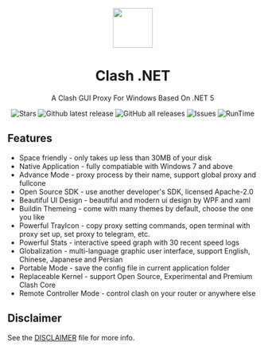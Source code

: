 <p align="center">
    <img src="https://i.loli.net/2021/05/03/TP8A1BnZjUfQmqE.png" align="center" height="80"/>
</p>

<div align="center">
  
# Clash .NET

A Clash GUI Proxy For Windows Based On .NET 5

![Stars](https://img.shields.io/github/stars/ClashDotNetFramework/ClashDotNetFramework?color=red&style=flat-square)
![Github latest release](https://img.shields.io/github/downloads/ClashDotNetFramework/ClashDotNetFramework/latest/total?style=flat-square)
![GitHub all releases](https://img.shields.io/github/downloads/ClashDotNetFramework/ClashDotNetFramework/total?style=flat-square)
![Issues](https://img.shields.io/static/v1?label=feedback&message=issues&color=pink&style=flat-square)
![RunTime](https://img.shields.io/static/v1?label=runtime&message=.NET%205&color=yellow&style=flat-square)

</div>

## Features
- Space friendly - only takes up less than 30MB of your disk
- Native Application - fully compatiable with Windows 7 and above
- Advance Mode - proxy process by their name, support global proxy and fullcone
- Open Source SDK - use another developer's SDK, licensed Apache-2.0
- Beautiful UI Design - beautiful and modern ui design by WPF and xaml
- Buildin Themeing - come with many themes by default, choose the one you like
- Powerful TrayIcon - copy proxy setting commands, open terminal with proxy set up, set proxy to telegram, etc.
- Powerful Stats - interactive speed graph with 30 recent speed logs
- Globalization - multi-language graphic user interface, support English, Chinese, Japanese and Persian
- Portable Mode - save the config file in current application folder
- Replaceable Kernel - support Open Source, Experimental and Premium Clash Core
- Remote Controller Mode - control clash on your router or anywhere else

## Disclaimer
See the [DISCLAIMER](https://github.com/ClashDotNetFramework/ClashDotNetFramework/blob/main/DISCLAIMER.md) file for more info.
